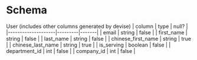 # Schema

User (includes other columns generated by devise)
| column             | type    | null? |
|--------------------|---------|-------|
| email              | string  | false |
| first_name         | string  | false |
| last_name          | string  | false |
| chinese_first_name | string  | true  |
| chinese_last_name  | string  | true  |
| is_serving         | boolean | false |
| department_id      | int     | false |
| company_id         | int     | false |
